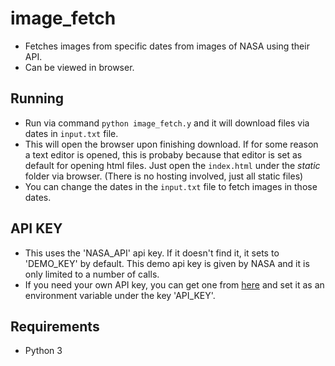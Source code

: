 # image_fetch
- Fetches images from specific dates from images of NASA using their API.
- Can be viewed in browser.

## Running
- Run via command `python image_fetch.y` and it will download files via dates in `input.txt` file.
- This will open the browser upon finishing download. If for some reason a text editor is opened,
this is probaby because that editor is set as default for opening html files. Just open the
`index.html` under the *static* folder via browser. (There is no hosting involved, just all static files)
- You can change the dates in the `input.txt` file to fetch images in those dates.

## API KEY
- This uses the 'NASA_API' api key. If it doesn't find it, it sets to 'DEMO_KEY' by default. This demo api key is given by NASA and it is only limited to a number of calls.
- If you need your own API key, you can get one from [here](https://api.nasa.gov/) and set it as an environment variable under the key 'API_KEY'.

## Requirements
- Python 3